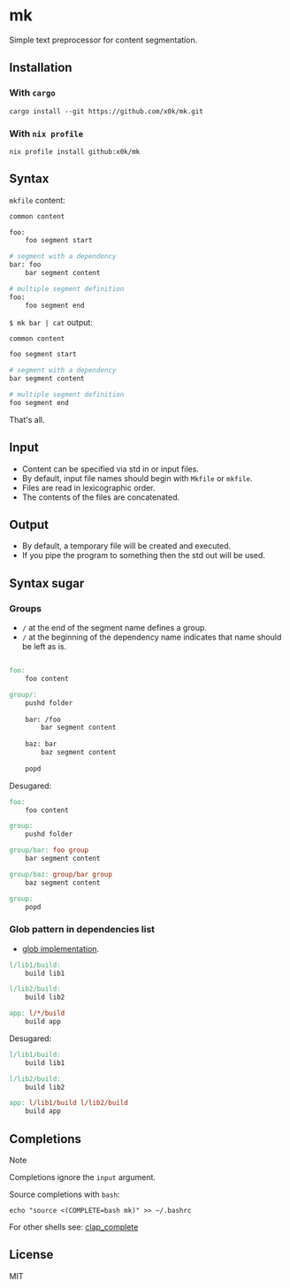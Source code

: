 # mk

Simple text preprocessor for content segmentation.

## Installation

### With `cargo`

```shell
cargo install --git https://github.com/x0k/mk.git
```

### With `nix profile`

```shell
nix profile install github:x0k/mk
```

## Syntax

`mkfile` content:

```bash
common content

foo:
    foo segment start

# segment with a dependency
bar: foo
    bar segment content

# multiple segment definition
foo:
    foo segment end
```

`$ mk bar | cat` output:

```bash
common content

foo segment start

# segment with a dependency
bar segment content

# multiple segment definition
foo segment end
```

That's all.

## Input

- Content can be specified via std in or input files.
- By default, input file names should begin with `Mkfile` or `mkfile`.
- Files are read in lexicographic order.
- The contents of the files are concatenated.

## Output

- By default, a temporary file will be created and executed.
- If you pipe the program to something then the std out will be used.

## Syntax sugar

### Groups

- `/` at the end of the segment name defines a group.
- `/` at the beginning of the dependency name indicates that name should be left as is.

```makefile

foo:
    foo content

group/:
    pushd folder
    
    bar: /foo
        bar segment content
    
    baz: bar
        baz segment content
    
    popd
```

Desugared:

```makefile
foo:
    foo content

group:
    pushd folder

group/bar: foo group
    bar segment content

group/baz: group/bar group
    baz segment content

group:
    popd
```

### Glob pattern in dependencies list

- [glob implementation](https://docs.rs/glob/latest/glob/struct.Pattern.html).

```makefile
l/lib1/build:
    build lib1

l/lib2/build:
    build lib2

app: l/*/build
    build app
```

Desugared:

```makefile
l/lib1/build:
    build lib1

l/lib2/build:
    build lib2

app: l/lib1/build l/lib2/build
    build app
```

## Completions

> [!NOTE]
> Completions ignore the `input` argument.

Source completions with `bash`:

`echo "source <(COMPLETE=bash mk)" >> ~/.bashrc`

For other shells see: [clap_complete](https://docs.rs/clap_complete/4.5.33/clap_complete/env/index.html)

## License

MIT

